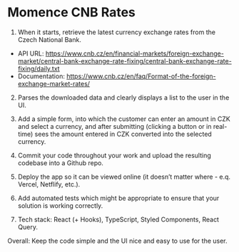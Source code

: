# Momence CNB Rates

1. When it starts, retrieve the latest currency exchange rates from the Czech National Bank.

- API URL: https://www.cnb.cz/en/financial-markets/foreign-exchange-market/central-bank-exchange-rate-fixing/central-bank-exchange-rate-fixing/daily.txt
- Documentation: https://www.cnb.cz/en/faq/Format-of-the-foreign-exchange-market-rates/

2. Parses the downloaded data and clearly displays a list to the user in the UI.

3. Add a simple form, into which the customer can enter an amount in CZK and select a currency, and after submitting (clicking a button or in real-time) sees the amount entered in CZK converted into the selected currency.

4. Commit your code throughout your work and upload the resulting codebase into a Github repo.

5. Deploy the app so it can be viewed online (it doesn’t matter where - e.q. Vercel, Netflify, etc.).
6. Add automated tests which might be appropriate to ensure that your solution is working correctly.

7. Tech stack: React (+ Hooks), TypeScript, Styled Components, React Query.

Overall: Keep the code simple and the UI nice and easy to use for the user.
